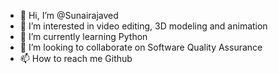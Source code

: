 - 👋 Hi, I’m @Sunairajaved
- 👀 I’m interested in video editing, 3D modeling and animation
- 🌱 I’m currently learning Python
- 💞️ I’m looking to collaborate on Software Quality Assurance
- 📫 How to reach me Github

<!---
Sunairajaved/Sunairajaved is a ✨ special ✨ repository because its `README.md` (this file) appears on your GitHub profile.
You can click the Preview link to take a look at your changes.
--->
